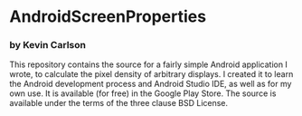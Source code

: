 AndroidScreenProperties
=======================

### by Kevin Carlson

This repository contains the source for a fairly simple Android application I wrote, to calculate the pixel density of arbitrary displays. I created it to learn the Android development process and Android Studio IDE, as well as for my own use. It is available (for free) in the Google Play Store. The source is available under the terms of the three clause  BSD License.
